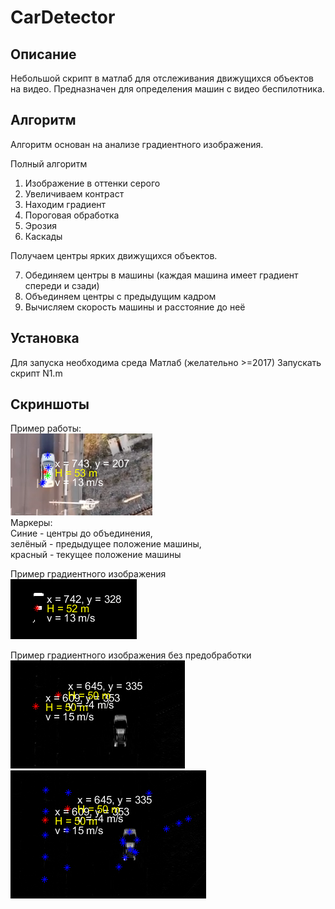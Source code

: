# CarDetector

##  Описание
Небольшой скрипт в матлаб для отслеживания движущихся объектов на видео. Предназначен для определения машин  с видео беспилотника. 

## Алгоритм
Алгоритм основан на анализе градиентного изображения. 

Полный алгоритм
1. Изображение в оттенки серого
2. Увеличиваем контраст
3. Находим градиент
4. Пороговая обработка
5. Эрозия
6. Каскады

Получаем центры ярких движущихся объектов.

7. Обединяем центры в машины (каждая машина имеет градиент спереди и сзади)
8. Объединяем центры с предыдущим кадром
9. Вычисляем скорость машины и расстояние до неё

  ## Установка
  Для запуска необходима среда Матлаб (желательно >=2017)
  Запускать скрипт N1.m
  
  ## Скриншоты
  Пример работы:  
  ![Пример работы](/images/car.png)  
  Маркеры:  
  Синие - центры до объединения,   
  зелёный - предыдущее положение машины,   
  красный - текущее положение машины  
  
  Пример градиентного изображения  
  ![Пример градиентного изображения](/images/car2.png)  
  
  Пример градиентного изображения без предобработки  
  ![Пример градиентного изображения](/images/car3.png)
  ![Пример градиентного изображения](/images/car4.png)  
